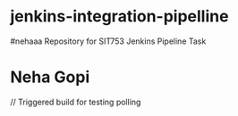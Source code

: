 # jenkins-integration-pipelline
#nehaaa
Repository for SIT753 Jenkins Pipeline Task
# Neha Gopi
// Triggered build for testing polling
